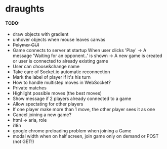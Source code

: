 # draughts

#### TODO:

+ draw objects with gradient
+ unhover objects when mouse leaves canvas
+ ~~Polymer GUI~~
+ Game connects to server at startup
  When user clicks 'Play' -> A message 'Waiting for an opponent..' is shown ->
  A new game is created or user is connected to already existing game
+ User can choose&change name
+ Take care of Socket.io automatic reconnection
+ Mark the label of player if it's his turn
+ How to handle multistep moves in WebSocket?
+ Private matches
+ Highlight possible moves (the best moves)
+ Show message if 2 players already connected to a game
+ Allow spectating for other players
+ If one player make more than 1 move, the other player sees it as one
+ Cancel joining a new game?
+ html -> aria, role
+ i18n
+ google chrome preloading problem when joining a Game
+ modal width when on half screen, join game only on demand or POST (not GET!)
